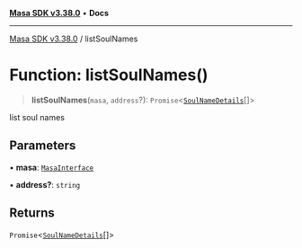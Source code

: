 [**Masa SDK v3.38.0**](../README.md) • **Docs**

***

[Masa SDK v3.38.0](../globals.md) / listSoulNames

# Function: listSoulNames()

> **listSoulNames**(`masa`, `address`?): `Promise`\<[`SoulNameDetails`](../interfaces/SoulNameDetails.md)[]\>

list soul names

## Parameters

• **masa**: [`MasaInterface`](../interfaces/MasaInterface.md)

• **address?**: `string`

## Returns

`Promise`\<[`SoulNameDetails`](../interfaces/SoulNameDetails.md)[]\>
